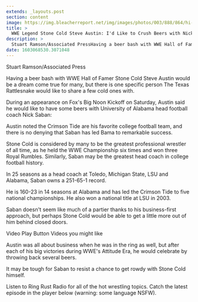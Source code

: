 ```yaml
--- 
extends: _layouts.post 
section: content 
image: https://img.bleacherreport.net/img/images/photos/003/888/864/hi-res-a5f0c9d35a36355fc6dc487d86e14180_crop_exact.jpg?w=1200&h=1200&q=75 
title: > 
  WWE Legend Stone Cold Steve Austin: I'd Like to Crush Beers with Nick Saban 
description: > 
  Stuart Ramson/Associated PressHaving a beer bash with WWE Hall of Famer Stone Cold Steve Austin would be a dream come true for many, but there is one specific person The Texas Rattlesnake would like to share a few cold ones with.Stone Cold is considered by many to be the greatest professional wrestler of all time, as he held the WWE Championship six times and won three Royal Rumbles.Similarly, Saban may be the greatest head coach in college football history.In 25 seasons as a head coach at Toledo, Michigan State, LSU and Alabama, Saban owns a 251-65-1 record.It may be tough for Saban to resist a chance to get rowdy with Stone Cold himself. 
date: 1603068530.3071048 
--- 
```

Stuart Ramson/Associated Press

Having a beer bash with WWE Hall of Famer Stone Cold Steve Austin would be a dream come true for many, but there is one specific person The Texas Rattlesnake would like to share a few cold ones with.

During an appearance on Fox's Big Noon Kickoff on Saturday, Austin said he would like to have some beers with University of Alabama head football coach Nick Saban:

Austin noted the Crimson Tide are his favorite college football team, and there is no denying that Saban has led Bama to remarkable success.

Stone Cold is considered by many to be the greatest professional wrestler of all time, as he held the WWE Championship six times and won three Royal Rumbles. Similarly, Saban may be the greatest head coach in college football history.

In 25 seasons as a head coach at Toledo, Michigan State, LSU and Alabama, Saban owns a 251-65-1 record.

He is 160-23 in 14 seasons at Alabama and has led the Crimson Tide to five national championships. He also won a national title at LSU in 2003.

Saban doesn't seem like much of a partier thanks to his business-first approach, but perhaps Stone Cold would be able to get a little more out of him behind closed doors.

Video Play Button Videos you might like

Austin was all about business when he was in the ring as well, but after each of his big victories during WWE's Attitude Era, he would celebrate by throwing back several beers.

It may be tough for Saban to resist a chance to get rowdy with Stone Cold himself.

Listen to Ring Rust Radio for all of the hot wrestling topics. Catch the latest episode in the player below (warning: some language NSFW).